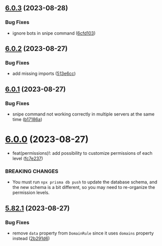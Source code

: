## [6.0.3](https://github.com/onesoft-sudo/sudobot/compare/v6.0.2...v6.0.3) (2023-08-28)


### Bug Fixes

* ignore bots in snipe command ([6cfd103](https://github.com/onesoft-sudo/sudobot/commit/6cfd10336172ebb1e61c1289e98e13a4cc185a81))



## [6.0.2](https://github.com/onesoft-sudo/sudobot/compare/v6.0.1...v6.0.2) (2023-08-27)


### Bug Fixes

* add missing imports ([513e6cc](https://github.com/onesoft-sudo/sudobot/commit/513e6ccfecebe14aeeb611525539313bef264ca3))



## [6.0.1](https://github.com/onesoft-sudo/sudobot/compare/v6.0.0...v6.0.1) (2023-08-27)


### Bug Fixes

* snipe command not working correctly in multiple servers at the same time ([b17186a](https://github.com/onesoft-sudo/sudobot/commit/b17186a13d6e1bad65807ffecd931ede20ee31df))



# [6.0.0](https://github.com/onesoft-sudo/sudobot/compare/v5.82.1...v6.0.0) (2023-08-27)


* feat(permissions)!: add possibility to customize permissions of each level ([fc7e237](https://github.com/onesoft-sudo/sudobot/commit/fc7e237faf0e6fd03d352c4594f28b1ff43f7f42))


### BREAKING CHANGES

* You must run `npx prisma db push` to update the database schema,
and the new schema is a bit different, so you may need to re-organize the permission levels.



## [5.82.1](https://github.com/onesoft-sudo/sudobot/compare/v5.82.0...v5.82.1) (2023-08-27)


### Bug Fixes

* remove `data` property from `DomainRule` since it uses `domains` property instead ([2b291d6](https://github.com/onesoft-sudo/sudobot/commit/2b291d6a8c7fddee3d61abcb145c8315d1707baa))




